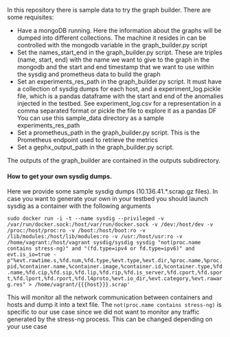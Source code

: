 In this repository there is sample data to try the graph builder. There are some requisites:
* Have a mongoDB running. Here the information about the graphs will be dumped into different collections. The machine it resides in can be controlled with the mongodb variable in the graph_builder.py script
* Set the names_start_end in the graph_builder.py script. These are triples (name, start, end) with the name we want to give to the graph in the mongodb and
the start and end timestamp that we want to use within the sysdig and prometheus data to build the graph
* Set an experiments_res_path in the graph_builder.py script. It must have a collection of sysdig dumps for each host, and a experiment_log.pickle file, which is a pandas dataframe with the start and end of the anomalies injected in the testbed. 
See experiment_log.csv for a representation in a comma separated format or pickle the file to explore it as a pandas DF
You can use this sample_data directory as a sample experiments_res_path
* Set a prometheus_path in the graph_builder.py script. This is the Prometheus endpoint used to retrieve the metrics
* Set a gephx_output_path in the graph_builder.py script. 

The outputs of the graph_builder are contained in the outputs subdirectory.  

#### How to get your own sysdig dumps.

Here we provide some sample sysdig dumps (10.136.41.*.scrap.gz files). In case you want to generate your own in your testbed you should launch sysdig as a container with the following arguments

`sudo docker run -i -t --name sysdig --privileged -v /var/run/docker.sock:/host/var/run/docker.sock -v /dev:/host/dev -v /proc:/host/proc:ro -v /boot:/host/boot:ro -v /lib/modules:/host/lib/modules:ro -v /usr:/host/usr:ro -v /home/vagrant:/host/vagrant sysdig/sysdig sysdig "not(proc.name contains stress-ng)" and "(fd.type=ipv4 or fd.type=ipv6)" and evt.is_io=true -p"%evt.rawtime.s,%fd.num,%fd.type,%evt.type,%evt.dir,%proc.name,%proc.pid,%container.name,%container.image,%container.id,%container.type,%fd.name,%fd.cip,%fd.sip,%fd.lip,%fd.rip,%fd.is_server,%fd.cport,%fd.sport,%fd.lport,%fd.rport,%fd.l4proto,%evt.io_dir,%evt.category,%evt.rawarg.res" > /home/vagrant/{{{host}}}.scrap'`     

This will monitor all the network communication between containers and hosts and dump it into a text file. The `not(proc.name contains stress-ng)` is specific to our use case since we did not want to monitor any traffic generated by the stress-ng process. This can be changed depending on your use case  